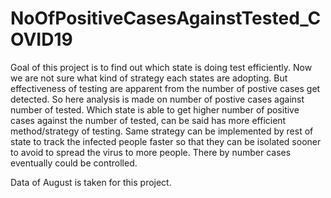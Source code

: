 # NoOfPositiveCasesAgainstTested_COVID19

Goal of this project is to find out which state is doing test efficiently. Now we are not sure what kind of strategy each states are adopting.
But effectiveness of testing are apparent from the number of postive cases get detected.
So here analysis is made on number of postive cases against number of tested.
Which state is able to get higher number of positive cases against the number of tested, can be said has more efficient method/strategy of testing.
Same strategy can be implemented by rest of state to track the infected people faster so that they can be isolated sooner to avoid to spread the virus to more people.
There by number cases eventually could be controlled.

Data of August is taken for this project.
